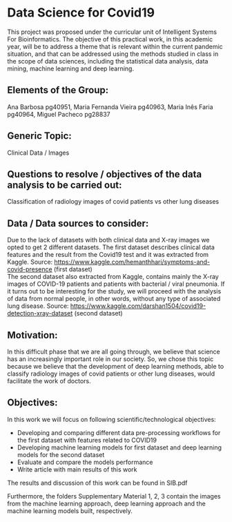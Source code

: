 # Data Science for Covid19
This project was proposed under the curricular unit of Intelligent Systems For Bioinformatics. The objective of this practical work, in this academic year, will be to address a theme that is relevant within the current pandemic situation, and that can be addressed using the methods studied in class in the scope of data sciences, including the statistical data analysis, data mining, machine learning and deep learning.

## Elements of the Group:
Ana Barbosa pg40951, Maria Fernanda Vieira pg40963, Maria Inês Faria pg40964, Miguel Pacheco pg28837

## Generic Topic: 
Clinical Data / Images

## Questions to resolve / objectives of the data analysis to be carried out: 
Classification of radiology images of covid patients vs other lung diseases

## Data / Data sources to consider:
Due to the lack of datasets with both clinical data and X-ray images we opted to get 2 different datasets. The first dataset describes clinical data features and the result from the Covid19 test and it was extracted from Kaggle. Source: https://www.kaggle.com/hemanthhari/symptoms-and-covid-presence (first dataset) <br />
The second dataset also extracted from Kaggle, contains mainly the X-ray images of COVID-19 patients and patients with bacterial / viral pneumonia. If it turns out to be interesting for the study, we will proceed with the analysis of data from normal people, in other words, without any type of associated lung disease.
Source: https://www.kaggle.com/darshan1504/covid19-detection-xray-dataset (second dataset)

## Motivation: 
In this difficult phase that we are all going through, we believe that science has an increasingly important role in our society. So, we chose this topic because we believe that the development of deep learning methods, able to classify radiology images of covid patients or other lung diseases, would facilitate the work of doctors.

## Objectives:
In this work we will focus on following scientific/technological objectives: 
- Developing and comparing different data pre-processing workflows for the first dataset with features related to COVID19
- Developing machine learning models for first dataset and deep learning models for the second dataset
- Evaluate and compare the models performance
- Write article with main results of this work


The results and discussion of this work can be found in SIB.pdf

Furthermore, the folders Supplementary Material 1, 2, 3 contain the images from the machine learning approach, deep learning approach and the machine learning models built, respectively.  

